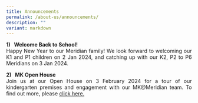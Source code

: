 ```yaml
---
title: Announcements
permalink: /about-us/announcements/
description: ""
variant: markdown
---
```

<p align="justify"><b>1)&nbsp; &nbsp;Welcome Back to School!</b><br>Happy New Year to our Meridian family!  We look forward to welcoming our K1 and P1 children on 2 Jan 2024, and catching up with our K2, P2 to P6 Meridians on 3 Jan 2024.</p>



<p align="justify"><b>2)&nbsp; &nbsp;MK Open House</b><br>Join us at our Open House on 3 February 2024 for a tour of our kindergarten premises and engagement with our MK@Meridian team.  To find out more, please <a href="https://www.meridianpri.moe.edu.sg/mk-at-meridian/announcements/">click here. </a></p>